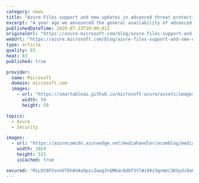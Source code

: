 ```yaml
---
category: news
title: "Azure Files support and new updates in advanced threat protection for Azure Storage"
excerpt: "A year ago we announced the general availability of advanced threat protection for Azure Storage, to help our customers better protect their data in blob containers from the growing risk of cyberattacks."
publishedDateTime: 2020-07-13T10:00:01Z
originalUrl: "https://azure.microsoft.com/blog/azure-files-support-and-new-updates-in-advanced-threat-protection-for-azure-storage/"
webUrl: "https://azure.microsoft.com/blog/azure-files-support-and-new-updates-in-advanced-threat-protection-for-azure-storage/"
type: article
quality: 83
heat: 83
published: true

provider:
  name: Microsoft
  domain: microsoft.com
  images:
    - url: "https://smartableai.github.io/microsoft-azure/assets/images/organizations/microsoft.com-50x50.jpg"
      width: 50
      height: 50

topics:
  - Azure
  - Security

images:
  - url: "https://azurecomcdn.azureedge.net/mediahandler/acomblog/media/Default/blog/ee329ce4-7204-4fc5-86e0-c004e01b3f19.png"
    width: 1024
    height: 515
    isCached: true

secured: "MiLOt8FVsnnVfEh8VAa9pscZwwg3+QM6acOdOf3YlWi89z3qnmecIKUydi0aOEg+eM/UVhP8wH5t552s4ib3Uusg3DhVjTImu7mgahPvDNhjD1yzvFy0lWzrKt7GcPHMDgJsmvKxEps5B4dVn2l842A+/zLSXe+/Db6VoZdRwwVlTJVu11KUsjvWy6pnLnl4ioDlKmd4oAG/YrFgnfT7GOYZaADNM/XN6JIJpx2hKdvfm4YwzbVeiYAKbfz3mftqc1OsYt9FQZ1/8l0J6Z2X3NF8sPr8mfpm6TiSGvlU+57OgsK5ojEUZfDmn7VZeFOvfMADitdWKHBS7J4KoxlnsicaIMDyrX42CvUy75wxt4I=;A3KSnxE/9g+Q5OKaoDCfEA=="
---
```


